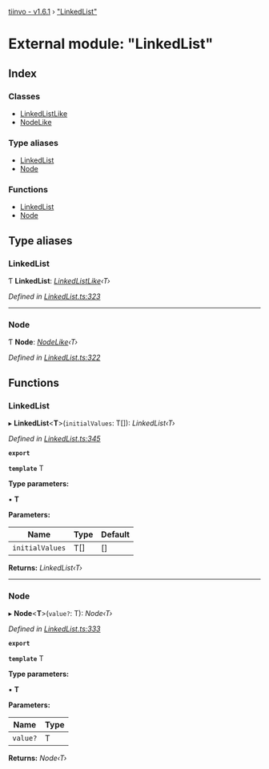 [tiinvo - v1.6.1](../README.md) › ["LinkedList"](_linkedlist_.md)

# External module: "LinkedList"

## Index

### Classes

* [LinkedListLike](../classes/_linkedlist_.linkedlistlike.md)
* [NodeLike](../classes/_linkedlist_.nodelike.md)

### Type aliases

* [LinkedList](_linkedlist_.md#linkedlist)
* [Node](_linkedlist_.md#node)

### Functions

* [LinkedList](_linkedlist_.md#linkedlist)
* [Node](_linkedlist_.md#node)

## Type aliases

###  LinkedList

Ƭ **LinkedList**: *[LinkedListLike](../classes/_linkedlist_.linkedlistlike.md)‹T›*

*Defined in [LinkedList.ts:323](https://github.com/OctoD/tiinvo/blob/2f7d94f/src/LinkedList.ts#L323)*

___

###  Node

Ƭ **Node**: *[NodeLike](../classes/_linkedlist_.nodelike.md)‹T›*

*Defined in [LinkedList.ts:322](https://github.com/OctoD/tiinvo/blob/2f7d94f/src/LinkedList.ts#L322)*

## Functions

###  LinkedList

▸ **LinkedList**<**T**>(`initialValues`: T[]): *LinkedList‹T›*

*Defined in [LinkedList.ts:345](https://github.com/OctoD/tiinvo/blob/2f7d94f/src/LinkedList.ts#L345)*

**`export`** 

**`template`** T

**Type parameters:**

▪ **T**

**Parameters:**

Name | Type | Default |
------ | ------ | ------ |
`initialValues` | T[] |  [] |

**Returns:** *LinkedList‹T›*

___

###  Node

▸ **Node**<**T**>(`value?`: T): *Node‹T›*

*Defined in [LinkedList.ts:333](https://github.com/OctoD/tiinvo/blob/2f7d94f/src/LinkedList.ts#L333)*

**`export`** 

**`template`** T

**Type parameters:**

▪ **T**

**Parameters:**

Name | Type |
------ | ------ |
`value?` | T |

**Returns:** *Node‹T›*
